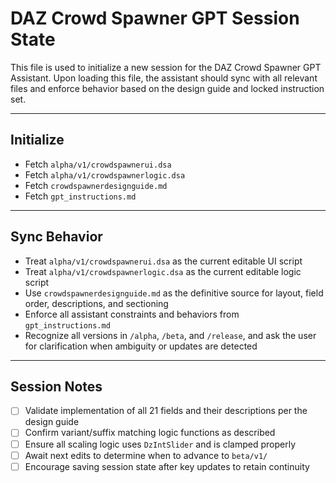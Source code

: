 # DAZ Crowd Spawner GPT Session State

This file is used to initialize a new session for the DAZ Crowd Spawner GPT Assistant. Upon loading this file, the assistant should sync with all relevant files and enforce behavior based on the design guide and locked instruction set.

---

## Initialize
- Fetch `alpha/v1/crowdspawnerui.dsa`
- Fetch `alpha/v1/crowdspawnerlogic.dsa`
- Fetch `crowdspawnerdesignguide.md`
- Fetch `gpt_instructions.md`

---

## Sync Behavior
- Treat `alpha/v1/crowdspawnerui.dsa` as the current editable UI script
- Treat `alpha/v1/crowdspawnerlogic.dsa` as the current editable logic script
- Use `crowdspawnerdesignguide.md` as the definitive source for layout, field order, descriptions, and sectioning
- Enforce all assistant constraints and behaviors from `gpt_instructions.md`
- Recognize all versions in `/alpha`, `/beta`, and `/release`, and ask the user for clarification when ambiguity or updates are detected

---

## Session Notes
- [ ] Validate implementation of all 21 fields and their descriptions per the design guide
- [ ] Confirm variant/suffix matching logic functions as described
- [ ] Ensure all scaling logic uses `DzIntSlider` and is clamped properly
- [ ] Await next edits to determine when to advance to `beta/v1/`
- [ ] Encourage saving session state after key updates to retain continuity
